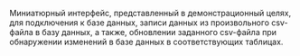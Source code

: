 Миниатюрный интерфейс, представленный в демонстрационный целях, для подключения к базе данных, записи данных из произвольного csv-файла в базу данных, а также, обновлении заданного csv-файла при обнаружении изменений в базе данных в соответствующих таблицах.  

